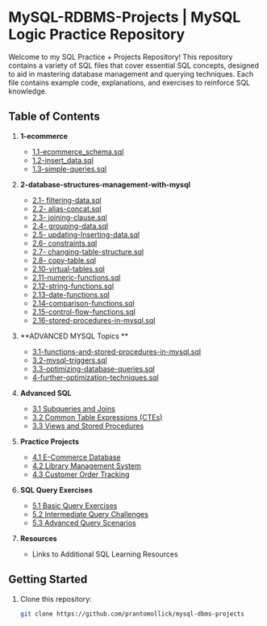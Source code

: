 # MySQL-RDBMS-Projects | MySQL Logic Practice Repository

Welcome to my SQL Practice + Projects Repository! This repository contains a variety of SQL files that cover essential SQL concepts, designed to aid in mastering database management and querying techniques. Each file contains example code, explanations, and exercises to reinforce SQL knowledge.

## Table of Contents

1. **1-ecommerce**

    - [1.1-ecommerce_schema.sql](https://github.com/prantomollick/mysql-dbms-projects/blob/main/1-ecommerce/1-ecommerce_schema.sql)
    - [1.2-insert_data.sql](https://github.com/prantomollick/mysql-dbms-projects/blob/main/1-ecommerce/2-insert_data.sql)
    - [1.3-simple-queries.sql](https://github.com/prantomollick/mysql-dbms-projects/blob/main/1-ecommerce/3-simple-queries.sql)

2. **2-database-structures-management-with-mysql**

    - [2.1- filtering-data.sql](https://github.com/prantomollick/mysql-dbms-projects/blob/main/2-database-structures-management-with-mysql/1-%20filtering-data.sql)
    - [2.2- alias-concat.sql](https://github.com/prantomollick/mysql-dbms-projects/blob/main/2-database-structures-management-with-mysql/2-alias-concat.sql)
    - [2.3- joining-clause.sql](https://github.com/prantomollick/mysql-dbms-projects/blob/main/2-database-structures-management-with-mysql/3-joining-clause.sql)
    - [2.4- grouping-data.sql](https://github.com/prantomollick/mysql-dbms-projects/blob/main/2-database-structures-management-with-mysql/4-grouping-data.sql)
    - [2.5- updating-Inserting-data.sql](https://github.com/prantomollick/mysql-dbms-projects/blob/main/2-database-structures-management-with-mysql/5-updating-Inserting-data.sql)
    - [2.6- constraints.sql](https://github.com/prantomollick/mysql-dbms-projects/blob/main/2-database-structures-management-with-mysql/6-constraints.sql)
    - [2.7- changing-table-structure.sql](https://github.com/prantomollick/mysql-dbms-projects/blob/main/2-database-structures-management-with-mysql/7-changing-table-structure.sql)
    - [2.8- copy-table.sql](https://github.com/prantomollick/mysql-dbms-projects/blob/main/2-database-structures-management-with-mysql/8-copy-table.sql)
    - [2.10-virtual-tables.sql](https://github.com/prantomollick/mysql-dbms-projects/blob/main/2-database-structures-management-with-mysql/10-virtual-tables.sql)
    - [2.11-numeric-functions.sql](https://github.com/prantomollick/mysql-dbms-projects/blob/main/2-database-structures-management-with-mysql/11-numeric-functions.sql)
    - [2.12-string-functions.sql](https://github.com/prantomollick/mysql-dbms-projects/blob/main/2-database-structures-management-with-mysql/12-string-functions.sql)
    - [2.13-date-functions.sql](https://github.com/prantomollick/mysql-dbms-projects/blob/main/2-database-structures-management-with-mysql/13-date-functions.sql)
    - [2.14-comparison-functions.sql](https://github.com/prantomollick/mysql-dbms-projects/blob/main/2-database-structures-management-with-mysql/14-comparison-functions.sql)
    - [2.15-control-flow-functions.sql](https://github.com/prantomollick/mysql-dbms-projects/blob/main/2-database-structures-management-with-mysql/15-control-flow-functions.sql)
    - [2.16-stored-procedures-in-mysql.sql](https://github.com/prantomollick/mysql-dbms-projects/blob/main/2-database-structures-management-with-mysql/16-stored-procedures-in-mysql.sql)

3. **ADVANCED MYSQL Topics **

    - [3.1-functions-and-stored-procedures-in-mysql.sql](https://github.com/prantomollick/mysql-dbms-projects/blob/main/3-advanced-mysql-topics/1-functions-and-stored-procedures-in-mysql.sql)
    - [3.2-mysql-triggers.sql](https://github.com/prantomollick/mysql-dbms-projects/blob/main/3-advanced-mysql-topics/2-mysql-triggers.sql)
    - [3.3-optimizing-database-queries.sql](https://github.com/prantomollick/mysql-dbms-projects/blob/main/3-optimizing-database-queries.sql)
    - [4-further-optimization-techniques.sql](https://github.com/prantomollick/mysql-dbms-projects/blob/main/4-further-optimization-techniques.sql)

4. **Advanced SQL**

    - [3.1 Subqueries and Joins](link_to_file)
    - [3.2 Common Table Expressions (CTEs)](link_to_file)
    - [3.3 Views and Stored Procedures](link_to_file)

5. **Practice Projects**

    - [4.1 E-Commerce Database](link_to_file)
    - [4.2 Library Management System](link_to_file)
    - [4.3 Customer Order Tracking](link_to_file)

6. **SQL Query Exercises**

    - [5.1 Basic Query Exercises](link_to_file)
    - [5.2 Intermediate Query Challenges](link_to_file)
    - [5.3 Advanced Query Scenarios](link_to_file)

7. **Resources**
    - Links to Additional SQL Learning Resources

## Getting Started

1. Clone this repository:
    ```bash
    git clone https://github.com/prantomollick/mysql-dbms-projects
    ```
